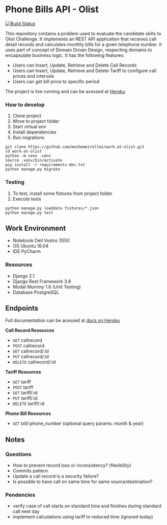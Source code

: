 # Phone Bills API - Olist

[![Build Status](https://travis-ci.org/moshemeirelles/work-at-olist.svg?branch=master)](https://travis-ci.org/moshemeirelles/work-at-olist)

This repository contains a problem used to evaluate the candidate skills to Olist Challenge. It implements an REST API application that receives call detail records and calculates monthly bills for a given telephone number. It uses part of concept of Domain Driven Design, respecting domains to encapsulate business logic. It has the following features:

- Users can Insert, Update, Retrieve and Delete Call Records
- Users can Insert, Update, Retrieve and Delete Tariff to configure call prices and intervals
- Users can get bill price to specific period

The project is live running and can be acessed at [Heroku](https://phonebills.herokuapp.com/)

### How to develop

1. Clone project
2. Move to project folder
3. Start virtual env
4. Install dependencies
5. Run migrations

```
git clone https://github.com/moshemeirelles/work-at-olist.git
cd work-at-olist
python -m venv .venv
source .venv/bin/activate
pip install -r requirements-dev.txt
python manage.py migrate
```

### Testing

1. To test, install some fixtures from project folder
2. Execute tests

```
python manage.py loaddata fixtures/*.json
python manage.py test
```
    
## Work Environment

- Notebook Dell Vostro 3550
- OS Ubuntu 16.04
- IDE PyCharm

### Resources
- Django 2.1
- Django Rest Framework 3.8
- Model Mommy 1.6 (Unit Testing)
- Database PostgreSQL

## Endpoints

Full documentation can be acessed at [docs on Heroku](https://phonebills.herokuapp.com/docs/)

**Call Record Resources**

* `GET` callrecord
* `POST` callrecord
* `GET` callrecord/:id
* `PUT` callrecord/:id
* `DELETE` callrecord/:id

**Tariff Resources**

* `GET` tariff
* `POST` tariff
* `GET` tariff/:id
* `PUT` tariff/:id
* `DELETE` tariff/:id

**Phone Bill Resources**

* `GET` bill/:phone_number (optional query params: month & year)


## Notes

### Questions

- How to prevent record loss or inconsistency? (flexibility)
- Commits pattern
- Update a call record is a security failure?
- Is possible to have call on same time for same source/destination?


### Pendencies

- verify case of call starts on standard time and finishes during standard call next day
- implement calculations using tariff to reduced time (ignored today)